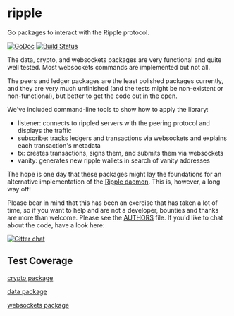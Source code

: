 ripple
======

Go packages to interact with the Ripple protocol.

[![GoDoc](https://godoc.org/github.com/rubblelabs/ripple?status.png)](https://godoc.org/github.com/rubblelabs/ripple)
[![Build Status](https://drone.io/github.com/rubblelabs/ripple/status.png)](https://drone.io/github.com/rubblelabs/ripple/latest)

The data, crypto, and websockets packages are very functional and quite well tested. Most websockets commands are implemented but not all.

The peers and ledger packages are the least polished packages currently, and they are very much unfinished (and the tests might be non-existent or non-functional), but better to get the code out in the open.

We've included command-line tools to show how to apply the library:

* listener: connects to rippled servers with the peering protocol and displays the traffic
* subscribe: tracks ledgers and transactions via websockets and explains each transaction's metadata
* tx: creates transactions, signs them, and submits them via websockets
* vanity: generates new ripple wallets in search of vanity addresses

The hope is one day that these packages might lay the foundations for an alternative implementation of the [Ripple daemon](https://github.com/ripple/rippled). This is, however, a long way off!

Please bear in mind that this has been an exercise that has taken a lot of time, so if you want to help and are not a developer, bounties and thanks are more than welcome. Please see the [AUTHORS](https://github.com/rubblelabs/ripple/blob/master/AUTHORS) file. If you'd like to chat about the code, have a look here:

[![Gitter chat](https://badges.gitter.im/rubblelabs/ripple.png)](https://gitter.im/rubblelabs/ripple)

## Test Coverage

[crypto package](https://drone.io/github.com/rubblelabs/ripple/files/crypto.html)

[data package](https://drone.io/github.com/rubblelabs/ripple/files/data.html)

[websockets package](https://drone.io/github.com/rubblelabs/ripple/files/websockets.html)

